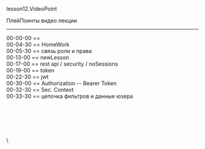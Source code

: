 ﻿
lesson12.VideoPoint  

ПлейПоинты видео лекции  

---
00-00-00 ==   
00-04-30 == HomeWork  
00-05-30 == связь роли и права  
00-13-00 == newLesson  
00-17-00 == rest api / security / noSessions   
00-19-00 == token     
00-22-30 == jwt    
00-30-00 == Authorization -- Bearer Token    
00-32-30 == Sec. Context    
00-33-30 == цепочка фильтров и данные юзера    


















\
\
\
\
\
\
